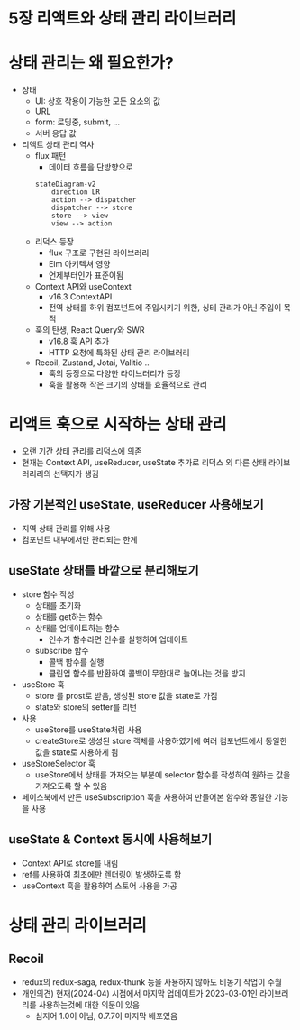 # 5장 리액트와 상태 관리 라이브러리

# 상태 관리는 왜 필요한가?

- 상태
  - UI: 상호 작용이 가능한 모든 요소의 값
  - URL
  - form: 로딩중, submit, ...
  - 서버 응답 값
- 리액트 상태 관리 역사
  - flux 패턴
    - 데이터 흐름을 단방향으로
    ```mermaid
    stateDiagram-v2
        direction LR
        action --> dispatcher
        dispatcher --> store
        store --> view
        view --> action
    ```
  - 리덕스 등장
    - flux 구조로 구현된 라이브러리
    - Elm 아키텍쳐 영향
    - 언제부터인가 표준이됨
  - Context API와 useContext
    - v16.3 ContextAPI 
    - 전역 상태를 하위 컴포넌트에 주입시키기 위한, 싱테 관리가 아닌 주입이 목적
  - 훅의 탄생, React Query와 SWR
    - v16.8 훅 API 추가
    - HTTP 요청에 특화된 상태 관리 라이브러리
  - Recoil, Zustand, Jotai, Valitio ..
    - 훅의 등장으로 다양한 라이브러리가 등장
    - 훅을 활용해 작은 크기의 상태를 효율적으로 관리
# 리액트 훅으로 시작하는 상태 관리
- 오랜 기간 상태 관리를 리덕스에 의존
- 현재는 Context API, useReducer, useState 추가로 리덕스 외 다른 상태 라이브러리리의 선택지가 생김

## 가장 기본적인 useState, useReducer 사용해보기

- 지역 상태 관리를 위해 사용
- 컴포넌트 내부에서만 관리되는 한계

## useState 상태를 바깥으로 분리해보기

- store 함수 작성
  - 상태를 초기화
  - 상태를 get하는 함수
  - 상태를 업데이트하는 함수
    - 인수가 함수라면 인수를 실행하여 업데이트
  - subscribe 함수
    - 콜백 함수를 실행
    - 클린업 함수를 반환하여 콜백이 무한대로 늘어나는 것을 방지
- useStore 훅
  - store 를 prost로 받음, 생성된 store 값을 state로 가짐
  - state와 store의 setter를 리턴
- 사용
  - useStore를 useState처럼 사용
  - createStore로 생성된 store 객체를 사용하였기에 여러 컴포넌트에서 동일한 값을 state로 사용하게 됨
- useStoreSelector 훅
  - useStore에서 상태를 가져오는 부분에 selector 함수를 작성하여 원하는 값을 가져오도록 할 수 있음
- 페이스북에서 만든 useSubscription 훅을 사용하여 만들어본 함수와 동일한 기능을 사용

## useState & Context 동시에 사용해보기

- Context API로 store를 내림
- ref를 사용하여 최초에만 렌더링이 발생하도록 함
- useContext 훅을 활용하여 스토어 사용을 가공

# 상태 관리 라이브러리

## Recoil

- redux의 redux-saga, redux-thunk 등을 사용하지 않아도 비동기 작업이 수월
- 개인의견) 현재(2024-04) 시점에서 마지막 업데이트가 2023-03-01인 라이브러리를 사용하는것에 대한 의문이 있음
  - 심지어 1.0이 아님, 0.7.7이 마지막 배포였음

